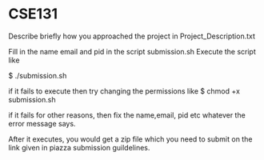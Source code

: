 # CSE131

Describe briefly how you approached the project in Project_Description.txt 

Fill in the name email and pid in the script submission.sh 
Execute the script like 

$ ./submission.sh 

if it fails to execute then try changing the permissions like 
$ chmod +x submission.sh 

if it fails for other reasons, then fix the name,email, pid etc whatever the error message says.


After it executes, you would get a zip file which you need to submit on the link given in piazza submission guildelines.


          
